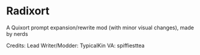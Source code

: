 # Radixort
 A Quixort prompt expansion/rewrite mod (with minor visual changes), made by nerds

Credits:
Lead Writer/Modder: TypicalKin
VA: spiffiesttea
